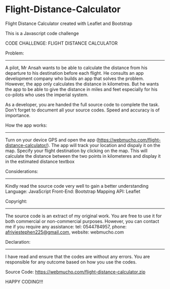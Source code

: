 # Flight-Distance-Calculator
Flight Distance Calculator created with Leaflet and Bootstrap

This is a Javascript code challenge 

CODE CHALLENGE: FLIGHT DISTANCE CALCULATOR

Problem:
**********
A pilot, Mr Ansah wants to be able to calculate the distance from his departure to his destination before each flight. He consults an app development company who builds an app that solves the problem. However, the app only calculates the distance in kilometres. But he wants the app to be able to give the distance in miles and feet especially for his co-pilots who uses the imperial system.

As a developer, you are handed the full source code to complete the task. Don't forget to document all your source codes. Speed and accuracy is of importance.

How the app works:
**********************
Turn on your device GPS and open the app (https://webmucho.com/flight-distance-calculator/). The app will track your location and dispaly it on the map. Specify your flight destination by clicking on the map. This will calculate the distance between the two points in kilometeres and display it in the estimated distance textbox

Considerations:
******************
Kindly read the source code very well to gain a better understanding
Language: JavaScript
Front-End: Bootstrap
Mapping API: Leaflet

Copyright:
***********
The source code is an extract of my original work. You are free to use it for both commercial or non-commercial purposes. However, you can contact me if you require any assistance: tel: 0544784957, phone: afriyiestephen225@gmail.com, website: webmucho.com

Declaration:
*************
I have read and ensure that the codes are without any errors. You are responsible for any outcome based on how you use the codes.

Source Code: https://webmucho.com/flight-distance-calculator.zip

HAPPY CODING!!!

